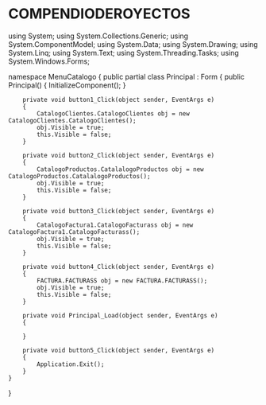 # COMPENDIODEROYECTOS
using System;
using System.Collections.Generic;
using System.ComponentModel;
using System.Data;
using System.Drawing;
using System.Linq;
using System.Text;
using System.Threading.Tasks;
using System.Windows.Forms;

namespace MenuCatalogo
{
    public partial class Principal : Form
    {
        public Principal()
        {
            InitializeComponent();
        }

        private void button1_Click(object sender, EventArgs e)
        {
            CatalogoClientes.CatalogoClientes obj = new CatalogoClientes.CatalogoClientes();
            obj.Visible = true;
            this.Visible = false;
        }

        private void button2_Click(object sender, EventArgs e)
        {
            CatalogoProductos.CatalalogoProductos obj = new CatalogoProductos.CatalalogoProductos();
            obj.Visible = true;
            this.Visible = false;
        }

        private void button3_Click(object sender, EventArgs e)
        {
            CatalogoFactura1.CatalogoFacturass obj = new CatalogoFactura1.CatalogoFacturass();
            obj.Visible = true;
            this.Visible = false;
        }

        private void button4_Click(object sender, EventArgs e)
        {
            FACTURA.FACTURASS obj = new FACTURA.FACTURASS();
            obj.Visible = true;
            this.Visible = false;
        }

        private void Principal_Load(object sender, EventArgs e)
        {

        }

        private void button5_Click(object sender, EventArgs e)
        {
            Application.Exit();
        }
    }
}
